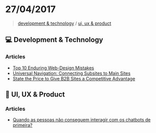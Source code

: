 # 27/04/2017

> [development & technology](#computer-development--technology) / [ui, ux & product](#art-ui-ux--product)


## :computer: Development & Technology

### Articles
- [Top 10 Enduring Web-Design Mistakes](https://www.nngroup.com/articles/top-10-enduring/)
- [Universal Navigation: Connecting Subsites to Main Sites](https://www.nngroup.com/articles/universal-navigation/)
- [State the Price to Give B2B Sites a Competitive Advantage](https://www.nngroup.com/articles/show-price/)


## :art: UI, UX & Product

### Articles
- [Quando as pessoas não conseguem interagir com os chatbots de primeira?](https://brasil.uxdesign.cc/quando-as-pessoas-n%C3%A3o-conseguem-interagir-com-os-chatbots-de-primeira-bbe5b3baac5c)